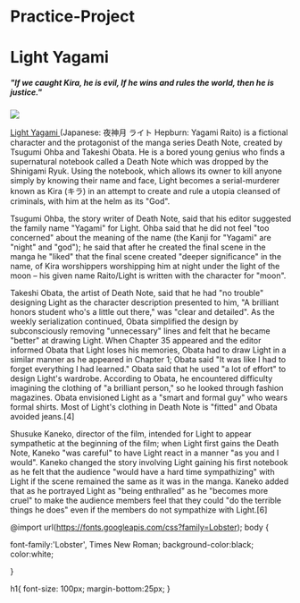 # Practice-Project

<div class="text-center">
<h1>Light Yagami</h1>
<h5>"If we caught Kira, he is evil, If he wins and rules the world, then he is justice."</h5>
<img src="http://images5.fanpop.com/image/answers/2469000/2469499_1330240347324.02res_225_350.jpg" onmouseover ="this.src= 'http://images6.fanpop.com/image/photos/33200000/Light-Yagami-death-note-33281562-225-350.jpg'"
    onmouseout ="this.src= 'http://images5.fanpop.com/image/answers/2469000/2469499_1330240347324.02res_225_350.jpg'">
</div>
<div class ="text-left">
<p> 
  <a href ="https://en.wikipedia.org/wiki/Light_Yagami" target= "blank">Light Yagami </a>(Japanese: 夜神月 ライト Hepburn: Yagami Raito) is a fictional character and the protagonist of the manga series Death Note, created by Tsugumi Ohba and Takeshi Obata. He is a bored young genius who finds a supernatural notebook called a Death Note which was dropped by the Shinigami Ryuk. Using the notebook, which allows its owner to kill anyone simply by knowing their name and face, Light becomes a serial-murderer known as Kira (キラ) in an attempt to create and rule a utopia cleansed of criminals, with him at the helm as its "God".</p> 
<p>Tsugumi Ohba, the story writer of Death Note, said that his editor suggested the family name "Yagami" for Light. Ohba said that he did not feel "too concerned" about the meaning of the name (the Kanji for "Yagami" are "night" and "god"); he said that after he created the final scene in the manga he "liked" that the final scene created "deeper significance" in the name, of Kira worshippers worshipping him at night under the light of the moon – his given name Raito/Light is written with the character for "moon".</p>
<p>
Takeshi Obata, the artist of Death Note, said that he had "no trouble" designing Light as the character description presented to him, "A brilliant honors student who's a little out there," was "clear and detailed". As the weekly serialization continued, Obata simplified the design by subconsciously removing "unnecessary" lines and felt that he became "better" at drawing Light. When Chapter 35 appeared and the editor informed Obata that Light loses his memories, Obata had to draw Light in a similar manner as he appeared in Chapter 1; Obata said "It was like I had to forget everything I had learned." Obata said that he used "a lot of effort" to design Light's wardrobe. According to Obata, he encountered difficulty imagining the clothing of "a brilliant person," so he looked through fashion magazines. Obata envisioned Light as a "smart and formal guy" who wears formal shirts. Most of Light's clothing in Death Note is "fitted" and Obata avoided jeans.[4]  
  </p>
<p>Shusuke Kaneko, director of the film, intended for Light to appear sympathetic at the beginning of the film; when Light first gains the Death Note, Kaneko "was careful" to have Light react in a manner "as you and I would". Kaneko changed the story involving Light gaining his first notebook as he felt that the audience "would have a hard time sympathizing" with Light if the scene remained the same as it was in the manga. Kaneko added that as he portrayed Light as "being enthralled" as he "becomes more cruel" to make the audience members feel that they could "do the terrible things he does" even if the members do not sympathize with Light.[6]
  </p>
</div>

@import url(https://fonts.googleapis.com/css?family=Lobster);
body {
  
  font-family:'Lobster', Times New Roman;
  background-color:black;
  color:white;
  
}

h1{
  font-size: 100px;
  margin-bottom:25px;
}
